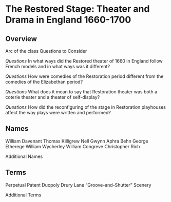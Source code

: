# The Restored Stage: Theater and Drama in England 1660-1700

## Overview

Arc of the class
Questions to Consider

_Questions_
In what ways did the Restored theater of 1660 in England follow French models and in what ways was it different?

_Questions_
How were comedies of the Restoration period different from the comedies of the Elizabethan period?

_Questions_
What does it mean to say that Restoration theater was both a coterie theater and a theater of self-display?

_Questions_
How did the reconfiguring of the stage in Restoration playhouses affect the way plays were written and performed?

## Names

William Davenant
Thomas Killigrew
Nell Gwynn
Aphra Behn
George Etherege
William Wycherley
William Congreve
Christopher Rich

Additional Names

## Terms
Perpetual Patent
Duopoly
Drury Lane
“Groove-and-Shutter” Scenery

Additional Terms
